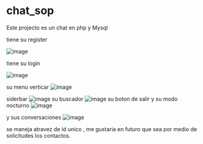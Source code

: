 # chat_sop

Este projecto es un chat en php y Mysql

tiene su register

![image](https://user-images.githubusercontent.com/93096758/208275986-c4c2472f-6385-44ab-ac73-9184a7cef969.png)


tiene su login

![image](https://user-images.githubusercontent.com/93096758/208275993-5646f793-3a4f-45f1-94a5-16ffe0715798.png)

su menu verticar 
![image](https://user-images.githubusercontent.com/93096758/208276008-cb578765-fef4-4125-8c21-7a5f2061316c.png)

siderbar
![image](https://user-images.githubusercontent.com/93096758/208276019-3c9bb0aa-7d9b-4b4d-b235-9223fadbfb8a.png)
su buscador
![image](https://user-images.githubusercontent.com/93096758/208276031-578a6ec3-f977-467c-827e-ce616d9653eb.png)
su boton de salir
y su modo nocturno
![image](https://user-images.githubusercontent.com/93096758/208276043-a5c0945d-d078-4b2e-af94-4017db60875f.png)

y sus conversaciones
![image](https://user-images.githubusercontent.com/93096758/208276055-54078ea6-589c-442d-86ba-ce04d28e5863.png)

se maneja atravez de id unico , me gustaria en futuro que sea por medio de solicitudes los contactos.


